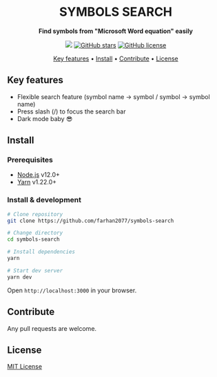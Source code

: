 <div align="center">
    <h1>SYMBOLS SEARCH</h1>

<strong>Find symbols from "Microsoft Word equation" easily</strong>

![](https://img.shields.io/badge/total%20symbols-338-&)
[![GitHub stars](https://img.shields.io/github/stars/farhan2077/symbols-search)](https://github.com/farhan2077/symbols-search/stargazers)
[![GitHub license](https://img.shields.io/github/license/farhan2077/symbols-search)](https://github.com/farhan2077/symbols-search/blob/master/LICENSE)

<a href="#key-features">Key features</a> •
<a href="#install">Install</a> •
<a href="#contribute">Contribute</a> •
<a href="#license">License</a>

</div>

## Key features

- Flexible search feature (symbol name → symbol / symbol → symbol name)
- Press slash (/) to focus the search bar
- Dark mode baby 😎

## Install

### Prerequisites

- [Node.js]() v12.0+
- [Yarn]() v1.22.0+

### Install & development

```sh
# Clone repository
git clone https://github.com/farhan2077/symbols-search

# Change directory
cd symbols-search

# Install dependencies
yarn

# Start dev server
yarn dev
```

Open `http://localhost:3000` in your browser.

## Contribute

Any pull requests are welcome.

## License

[MIT License](./LICENSE)

